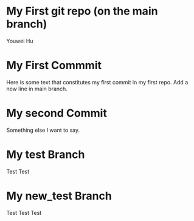 My First git repo (on the main branch)
================
Youwei Hu

# My First Commmit

Here is some text that constitutes my first commit in my first repo. Add
a new line in main branch.

# My second Commit

Something else I want to say.

# My test Branch

Test Test

# My new_test Branch

Test Test Test
